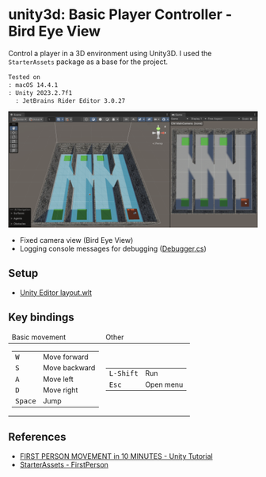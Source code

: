 # unity3d: Basic Player Controller - Bird Eye View

Control a player in a 3D environment using Unity3D.
I used the `StarterAssets` package as a base for the project.


    Tested on
    : macOS 14.4.1
    : Unity 2023.2.7f1
      : JetBrains Rider Editor 3.0.27

<img src="Var/Images/Screenshot.png" alt="Screenshot">

- Fixed camera view (Bird Eye View)
- Logging console messages for debugging ([Debugger.cs](https://gist.github.com/AppleBoiy/958a5b47891e2c789ab0e5e4e5c109c2))

## Setup

- [Unity Editor layout.wlt](https://gist.github.com/AppleBoiy/7eafbfe15eab1af248f9024288079236)

## Key bindings

<table>

<thead>
<tr>
<td>Basic movement</td>
<td>Other</td>
</tr>
</thead>

<tbody>


<!-- Basic movement -->
<tr>
<td>

<table>
<tbody>

<tr><td><kbd>W</kbd></td><td>Move forward</td></tr>
<tr><td><kbd>S</kbd></td><td>Move backward</td></tr>
<tr><td><kbd>A</kbd></td><td>Move left</td></tr>
<tr><td><kbd>D</kbd></td><td>Move right</td></tr>
<tr><td><kbd>Space</kbd></td><td>Jump</td></tr>

</tbody>
</table>

</td>
<td>
<!-- Other -->

<table>
<tbody>

<tr><td><kbd>L-Shift</kbd></td><td>Run</td></tr>

<tr><td><kbd>Esc</kbd></td><td>Open menu</td></tr>
</tbody>
</table>

</tr>
</tbody>
</table>



## References

- [FIRST PERSON MOVEMENT in 10 MINUTES - Unity Tutorial](https://www.youtube.com/watch?v=f473C43s8nE)
- [StarterAssets - FirstPerson](https://assetstore.unity.com/packages/essentials/starterassets-firstperson-updates-in-new-charactercontroller-pac-196525)
